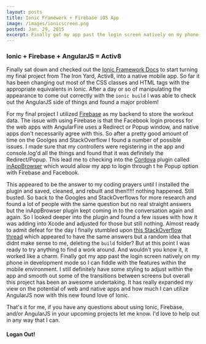 ```yaml
---
layout: posts
title: Ionic Framework + Firebase iOS App
image: /images/ionicscreen.png
posted: Jan. 29, 2015
excerpt: Finally got my app past the login screen natively on my phone in development mode so I can fiddle with the features within the mobile environment. I still definitely have some styling to adjust within the app and smooth out some of the transitions between screens but overall this project has been an awesome undertaking.
---
```


### Ionic + Firebase + AngularJS = Activ8

Finally sat down and checked out the [Ionic Framework Docs](http://ionicframework.com/) to start turning
my final project from The Iron Yard, Activ8, into a native mobile app. So far it has been changing out
most of the CSS classes and HTML tags with the appropriate equivalents in Ionic. After a day or so of 
manipulating the appearance to come out correctly with the `ionic build` I was able to check out the 
AngularJS side of things and found a major problem!

For my final project I utilized [Firebase](https://www.firebase.com/) as my backend to store the workout
data. The issue with using Firebase is that the Facebook login process for the web apps with AngularFire
uses a Redirect or Popup window, and native apps don't necessarily agree with this. So after a pretty good 
amount of time on the Goolges and StackOverflow I found a number of possible issues. I made sure that my 
controllers were registering in the app and console.log'd all the things and found that it was definitely 
the Redirect/Popup. This lead me to checking into the [Cordova](http://cordova.apache.org/) plugin called 
[inAppBrowser](https://github.com/apache/cordova-plugin-inappbrowser) which would allow my app to login through t
he Popup option with Firebase and Facebook. 

This appeared to be the answer to my coding prayers until I installed the plugin and saved, cleaned, and 
rebuilt and then!!!!! nothing happened. Still busted. So back to the Googles and StackOverflows for more 
research and found a lot of people with the same question but no real straight answers but the inAppBrowser 
plugin kept coming in to the conversation again and again. So I looked deeper into the plugin and found a 
few issues with how it was adding into Xcode and adjusted for those but still nothing. Almost ready to admit 
defeat for the day I finally stumbled upon [this StackOverflow thread](http://stackoverflow.com/questions/25398415/ionic-build-error-with-cordova-inappbrowser) which appeared 
to have the same answers but a random idea that didnt make sense to me, deleting the `build` folder? But 
at this point I was ready to try anything to find a work around. And wouldn't you know it, it worked like 
a charm. Finally got my app past the login screen natively on my phone in development mode so I can fiddle
with the features within the mobile environment. I still definitely have some styling to adjust within the app and smooth out
some of the transitions between screens but overall this project has been an awesome undertaking. It has really
expanded my view on the potential of web and native apps and how much I can utilize AngularJS now with this
new found love of Ionic. 

That's it for me, if you have any questions about using Ionic, Firebase, and/or AngularJS in your upcoming projects
let me know. I'd love to help out in any way that I can.



#### Logan Out!
